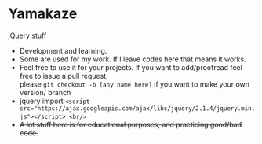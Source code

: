 # Yamakaze
jQuery stuff

- Development and learning.
- Some are used for my work. If I leave codes here that means it works.
- Feel free to use it for your projects. If you want to add/proofread feel free to issue a pull request, <br/>
please `git checkout -b [any name here]` if you want to make your own version/ branch 
- jquery import `<script src="https://ajax.googleapis.com/ajax/libs/jquery/2.1.4/jquery.min.js"></script>
  `<l ink rel="stylesheet" href="https://ajax.googleapis.com/ajax/libs/jqueryui/1.11.4/themes/smoothness/jquery-ui.css">`
  <br/>
  `<s cript src="https://ajax.googleapis.com/ajax/libs/jqueryui/1.11.4/jquery-ui.min.js"></script> <br/>
- A lot stuff here is for educational purposes, and practicing good/bad code.
